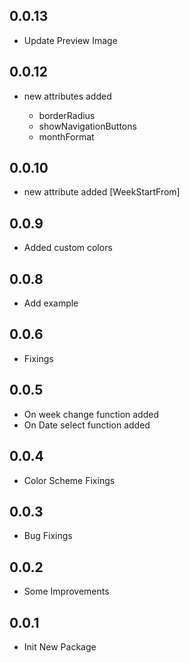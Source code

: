 ## 0.0.13

* Update Preview Image

## 0.0.12

* new attributes added 

    * borderRadius
    * showNavigationButtons
    * monthFormat

## 0.0.10

* new attribute added [WeekStartFrom]

## 0.0.9

* Added custom colors

## 0.0.8

* Add example

## 0.0.6

* Fixings

## 0.0.5

* On week change function added
* On Date select function added

## 0.0.4

* Color Scheme Fixings

## 0.0.3

* Bug Fixings

## 0.0.2

* Some Improvements


## 0.0.1

* Init New Package
